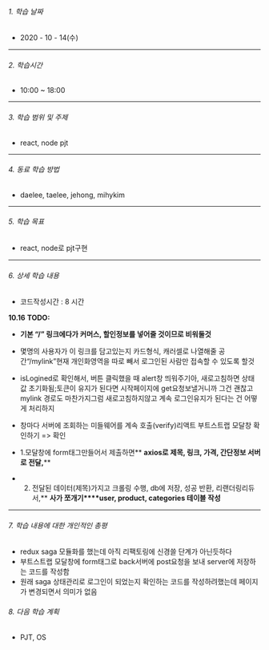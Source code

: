 

###### 1. 학습 날짜

- 2020 - 10 - 14(수)

---

###### 2. 학습시간

- 10:00 ~ 18:00

---

###### 3. 학습 범위 및 주제

- react, node pjt

---

###### 4. 동료 학습 방법 

- daelee, taelee, jehong, mihykim

---

###### 5. 학습 목표 

- react, node로 pjt구현

---

###### 6. 상세 학습 내용

- 코드작성시간 : 8 시간

**10.16**
**TODO:** 

- **기본 “/” 링크에다가 커머스, 할인정보를 넣어줄 것이므로 비워둘것**

- 몇명의 사용자가 이 링크를 담고있는지 카드형식, 캐러셀로 나열해줄 공간“/mylink”현재 개인화영역을 따로 빼서 로그인된 사람만 접속할 수 있도록 할것
- isLogined로 확인해서, 버튼 클릭했을 때 alert창 띄워주기아, 새로고침하면 상태값 초기화됨;토큰이 유지가 된다면 시작페이지에 get요청보낼거니까 그건 괜찮고mylink 경로도 마찬가지그럼 새로고침하지않고 계속 로그인유지가 된다는 건 어떻게 처리하지
- 창마다 서버에 조회하는 미들웨어를 계속 호출(verify)리액트 부트스트랩 모달창 확인하기 => 확인
- 1.모달창에 form태그만들어서 제출하면** **axios로 제목, 링크, 가격, 간단정보 서버로 전달,****
- 2. 전달된 데이터(제목)가지고 크롤링 수행, db에 저장, 성공 반환, 리랜더링리듀서,** **사가 쪼개기****user, product, categories 테이블 작성**

---

###### 7. 학습 내용에 대한 개인적인 총평

- redux saga 모듈화를 했는데 아직 리팩토링에 신경쓸 단계가 아닌듯하다
- 부트스트랩 모달창에 form태그로 back서버에 post요청을 보내 server에 저장하는 코드를 작성함
- 원래 saga 상태관리로 로그인이 되었는지 확인하는 코드를 작성하려했는데 페이지가 변경되면서 의미가 없음

###### 8. 다음 학습 계획

- PJT, OS